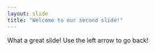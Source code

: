 ```yaml
---
layout: slide
title: "Welcome to our second slide!"
---
```

What a great slide!
Use the left arrow to go back!
